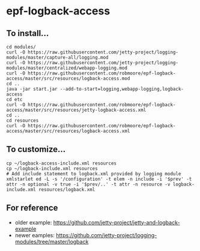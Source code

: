 # epf-logback-access

## To install...
```
cd modules/
curl -O https://raw.githubusercontent.com/jetty-project/logging-modules/master/capture-all/logging.mod
curl -O https://raw.githubusercontent.com/jetty-project/logging-modules/master/centralized/webapp-logging.mod
curl -O https://raw.githubusercontent.com/robmoore/epf-logback-access/master/src/resources/logback-access.mod
cd ..
java -jar start.jar --add-to-start=logging,webapp-logging,logback-access
cd etc
curl -O https://raw.githubusercontent.com/robmoore/epf-logback-access/master/src/resources/jetty-logback-access.xml
cd ..
cd resources
curl -O https://raw.githubusercontent.com/robmoore/epf-logback-access/master/src/resources/logback-access.xml
```
## To customize...
```
cp ~/logback-access-include.xml resources
cp ~/logback-include.xml resources
# Add include statement to logback.xml provided by logging module
xmlstarlet ed -L -s '/configuration' -t elem -n include -i '$prev' -t attr -n optional -v true -i '$prev/..' -t attr -n resource -v logback-include.xml resources/logback.xml
```
## For reference

- older example: https://github.com/jetty-project/jetty-and-logback-example
- newer eamples: https://github.com/jetty-project/logging-modules/tree/master/logback